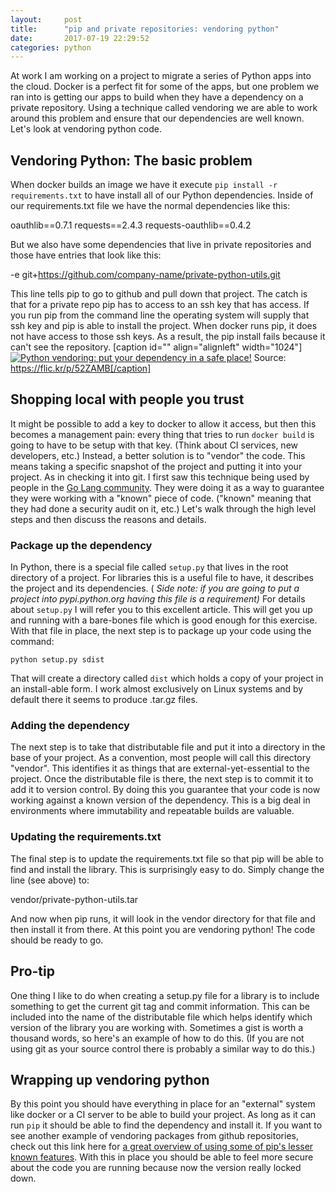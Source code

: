 ```yaml
---
layout:     post
title:      "pip and private repositories: vendoring python"
date:       2017-07-19 22:29:52
categories: python
---
```

At work I am working on a project to migrate a series of Python apps into the cloud. Docker is a perfect fit for some of the apps, but one problem we ran into is getting our apps to build when they have a dependency on a private repository. Using a technique called vendoring we are able to work around this problem and ensure that our dependencies are well known. Let's look at vendoring python code. 

## Vendoring Python: The basic problem

When docker builds an image we have it execute `pip install -r requirements.txt` to have install all of our Python dependencies. Inside of our requirements.txt file we have the normal dependencies like this: 

oauthlib==0.7.1 requests==2.4.3 requests-oauthlib==0.4.2

But we also have some dependencies that live in private repositories and those have entries that look like this: 

-e git+https://github.com/company-name/private-python-utils.git

This line tells pip to go to github and pull down that project. The catch is that for a private repo pip has to access to an ssh key that has access. If you run pip from the command line the operating system will supply that ssh key and pip is able to install the project. When docker runs pip, it does not have access to those ssh keys. As a result, the pip install fails because it can't see the repository. [caption id="" align="alignleft" width="1024"][![Python vendoring: put your dependency in a safe place!](https://farm4.staticflickr.com/3229/2647981973_a28e776b00_b_d.jpg)](https://farm4.staticflickr.com/3229/2647981973_a28e776b00_b_d.jpg) Source: https://flic.kr/p/52ZAMB[/caption] 

## Shopping local with people you trust

It might be possible to add a key to docker to allow it access, but then this becomes a management pain: every thing that tries to run `docker build` is going to have to be setup with that key. (Think about CI services, new developers, etc.) Instead, a better solution is to "vendor" the code. This means taking a specific snapshot of the project and putting it into your project. As in checking it into git. I first saw this technique being used by people in the [Go Lang community](https://golang.org/). They were doing it as a way to guarantee they were working with a "known" piece of code. ("known" meaning that they had done a security audit on it, etc.) Let's walk through the high level steps and then discuss the reasons and details. 

### Package up the dependency

In Python, there is a special file called `setup.py` that lives in the root directory of a project. For libraries this is a useful file to have, it describes the project and its dependencies. ( _Side note: if you are going to put a project into pypi.python.org having this file is a requirement)_ For details about `setup.py` I will refer you to this excellent article. This will get you up and running with a bare-bones file which is good enough for this exercise. With that file in place, the next step is to package up your code using the command: 

`python setup.py sdist`

That will create a directory called `dist` which holds a copy of your project in an install-able form. I work almost exclusively on Linux systems and by default there it seems to produce .tar.gz files. 

### Adding the dependency

The next step is to take that distributable file and put it into a directory in the base of your project. As a convention, most people will call this directory "vendor". This identifies it as things that are external-yet-essential to the project. Once the distributable file is there, the next step is to commit it to add it to version control. By doing this you guarantee that your code is now working against a known version of the dependency. This is a big deal in environments where immutability and repeatable builds are valuable. 

### Updating the requirements.txt

The final step is to update the requirements.txt file so that pip will be able to find and install the library. This is surprisingly easy to do. Simply change the line (see above) to: 

vendor/private-python-utils.tar

And now when pip runs, it will look in the vendor directory for that file and then install it from there. At this point you are vendoring python! The code should be ready to go. 

## Pro-tip

One thing I like to do when creating a setup.py file for a library is to include something to get the current git tag and commit information. This can be included into the name of the distributable file which helps identify which version of the library you are working with. Sometimes a gist is worth a thousand words, so here's an example of how to do this. (If you are not using git as your source control there is probably a similar way to do this.) 

## Wrapping up vendoring python

By this point you should have everything in place for an "external" system like docker or a CI server to be able to build your project. As long as it can run `pip` it should be able to find the dependency and install it. If you want to see another example of vendoring packages from github repositories, check out this link here for [a great overview of using some of pip's lesser known features](https://medium.com/underdog-io-engineering/vendoring-python-dependencies-with-pip-b9eb6078b9c0). With this in place you should be able to feel more secure about the code you are running because now the version really locked down.

